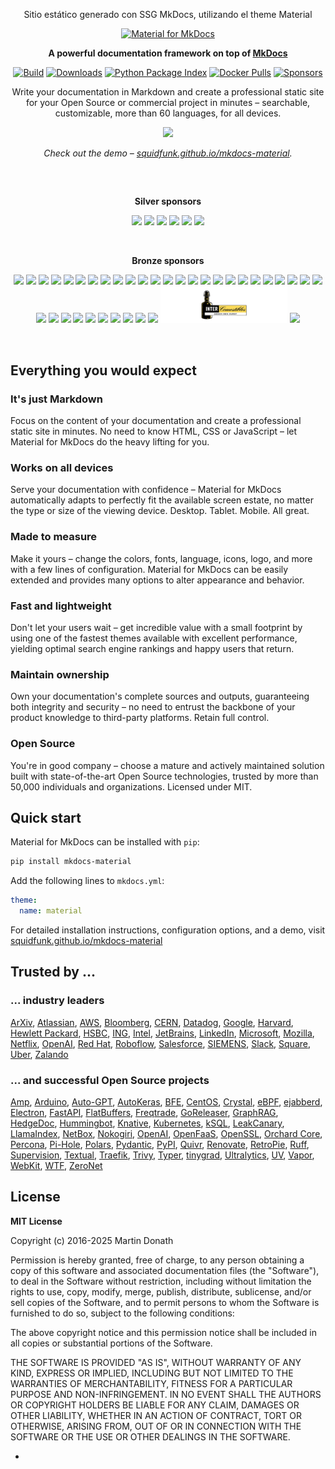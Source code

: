 <p align="center">
  Sitio estático generado con SSG MkDocs, utilizando el theme Material
</p>
<p align="center">
  <a href="https://squidfunk.github.io/mkdocs-material/">
    <img src="https://raw.githubusercontent.com/squidfunk/mkdocs-material/master/.github/assets/logo.svg" width="320" alt="Material for MkDocs">
  </a>
</p>
<p align="center">
  <strong>
    A powerful documentation framework on top of
    <a href="https://www.mkdocs.org/">MkDocs</a>
  </strong>
</p>

<p align="center">
  <a href="https://github.com/squidfunk/mkdocs-material/actions"><img
    src="https://github.com/squidfunk/mkdocs-material/workflows/build/badge.svg"
    alt="Build"
  /></a>
  <a href="https://pypistats.org/packages/mkdocs-material"><img
    src="https://img.shields.io/pypi/dm/mkdocs-material.svg"
    alt="Downloads"
  /></a>
  <a href="https://pypi.org/project/mkdocs-material"><img
    src="https://img.shields.io/pypi/v/mkdocs-material.svg"
    alt="Python Package Index"
  /></a>
  <a href="https://hub.docker.com/r/squidfunk/mkdocs-material/"><img
    src="https://img.shields.io/docker/pulls/squidfunk/mkdocs-material"
    alt="Docker Pulls"
  /></a>
  <a href="https://github.com/sponsors/squidfunk"><img
    src="https://img.shields.io/github/sponsors/squidfunk"
    alt="Sponsors"
  /></a>
</p>

<p align="center">
  Write your documentation in Markdown and create a professional static site for
  your Open Source or commercial project in minutes – searchable, customizable,
  more than 60 languages, for all devices.
</p>

<p align="center">
  <a href="https://squidfunk.github.io/mkdocs-material/getting-started/">
    <img src="https://raw.githubusercontent.com/squidfunk/mkdocs-material/master/.github/assets/screenshot.png" width="700" />
  </a>
</p>

<p align="center">
  <em>
    Check out the demo –
    <a
      href="https://squidfunk.github.io/mkdocs-material/"
    >squidfunk.github.io/mkdocs-material</a>.
  </em>
</p>

<h2></h2>
<p id="premium-sponsors">&nbsp;</p>
<p align="center"><strong>Silver sponsors</strong></p>
<p align="center">
  <a href="https://fastapi.tiangolo.com/" target=_blank><img
    src="https://raw.githubusercontent.com/squidfunk/mkdocs-material/master/.github/assets/sponsors/sponsor-fastapi.png" height="120"
  /></a>
  <a href="https://www.trendpop.com/" target=_blank><img
    src="https://raw.githubusercontent.com/squidfunk/mkdocs-material/master/.github/assets/sponsors/sponsor-trendpop.png" height="120"
  /></a>
  <a href="https://documentation.sailpoint.com/" target=_blank><img
    src="https://raw.githubusercontent.com/squidfunk/mkdocs-material/master/.github/assets/sponsors/sponsor-sailpoint.png" height="120"
  /></a>
  <a href="https://futureplc.com/" target=_blank><img
    src="https://raw.githubusercontent.com/squidfunk/mkdocs-material/master/.github/assets/sponsors/sponsor-future.svg" height="120"
  /></a>
  <a href="https://opensource.siemens.com/" target=_blank><img
    src="https://raw.githubusercontent.com/squidfunk/mkdocs-material/master/.github/assets/sponsors/sponsor-siemens.png" height="120"
  /></a>
  <a href="https://pydantic.dev/logfire/" target=_blank><img
    src="https://raw.githubusercontent.com/squidfunk/mkdocs-material/master/.github/assets/sponsors/sponsor-logfire.png" height="120"
  /></a>
</p>
<p>&nbsp;</p>
<p align="center"><strong>Bronze sponsors</strong></p>
<p align="center">
  <a href="https://cirrus-ci.org/" target=_blank><img
    src="https://raw.githubusercontent.com/squidfunk/mkdocs-material/master/.github/assets/sponsors/sponsor-cirrus-ci.png" height="58"
  /></a>
  <a href="https://docs.baslerweb.com/" target=_blank><img
    src="https://raw.githubusercontent.com/squidfunk/mkdocs-material/master/.github/assets/sponsors/sponsor-basler.png" height="58"
  /></a>
  <a href="https://kx.com/" target=_blank><img
    src="https://raw.githubusercontent.com/squidfunk/mkdocs-material/master/.github/assets/sponsors/sponsor-kx.png" height="58"
  /></a>
  <a href="https://orion-docs.prefect.io/" target=_blank><img
    src="https://raw.githubusercontent.com/squidfunk/mkdocs-material/master/.github/assets/sponsors/sponsor-prefect.png" height="58"
  /></a>
  <a href="https://www.zenoss.com/" target=_blank><img
    src="https://raw.githubusercontent.com/squidfunk/mkdocs-material/master/.github/assets/sponsors/sponsor-zenoss.png" height="58"
  /></a>
  <a href="https://docs.posit.co" target=_blank><img
    src="https://raw.githubusercontent.com/squidfunk/mkdocs-material/master/.github/assets/sponsors/sponsor-posit.png" height="58"
  /></a>
  <a href="https://n8n.io" target=_blank><img
    src="https://raw.githubusercontent.com/squidfunk/mkdocs-material/master/.github/assets/sponsors/sponsor-n8n.png" height="58"
  /></a>
  <a href="https://www.dogado.de" target=_blank><img
    src="https://raw.githubusercontent.com/squidfunk/mkdocs-material/master/.github/assets/sponsors/sponsor-dogado.png" height="58"
  /></a>
  <a href="https://wwt.com" target=_blank><img
    src="https://raw.githubusercontent.com/squidfunk/mkdocs-material/master/.github/assets/sponsors/sponsor-wwt.png" height="58"
  /></a>
  <a href="https://coda.io" target=_blank><img
    src="https://raw.githubusercontent.com/squidfunk/mkdocs-material/master/.github/assets/sponsors/sponsor-coda.png" height="58"
  /></a>
  <a href="https://elastic.co" target=_blank><img
    src="https://raw.githubusercontent.com/squidfunk/mkdocs-material/master/.github/assets/sponsors/sponsor-elastic.png" height="58"
  /></a>
  <a href="https://ipfabric.io/" target=_blank><img
    src="https://raw.githubusercontent.com/squidfunk/mkdocs-material/master/.github/assets/sponsors/sponsor-ip-fabric.png" height="58"
  /></a>
  <a href="https://www.apex.ai/" target=_blank><img
    src="https://raw.githubusercontent.com/squidfunk/mkdocs-material/master/.github/assets/sponsors/sponsor-apex-ai.png" height="58"
  /></a>
  <a href="https://jitterbit.com/" target=_blank><img
    src="https://raw.githubusercontent.com/squidfunk/mkdocs-material/master/.github/assets/sponsors/sponsor-jitterbit.png" height="58"
  /></a>
  <a href="https://sparkfun.com/" target=_blank><img
    src="https://raw.githubusercontent.com/squidfunk/mkdocs-material/master/.github/assets/sponsors/sponsor-sparkfun.png" height="58"
  /></a>
  <a href="https://eccenca.com/" target=_blank><img
    src="https://raw.githubusercontent.com/squidfunk/mkdocs-material/master/.github/assets/sponsors/sponsor-eccenca.png" height="58"
  /></a>
  <a href="https://neptune.ai/" target=_blank><img
    src="https://raw.githubusercontent.com/squidfunk/mkdocs-material/master/.github/assets/sponsors/sponsor-neptune-ai.png" height="58"
  /></a>
  <a href="https://rackn.com/" target=_blank><img
    src="https://raw.githubusercontent.com/squidfunk/mkdocs-material/master/.github/assets/sponsors/sponsor-rackn.png" height="58"
  /></a>
  <a href="https://civicactions.com/" target=_blank><img
    src="https://raw.githubusercontent.com/squidfunk/mkdocs-material/master/.github/assets/sponsors/sponsor-civic-actions.png" height="58"
  /></a>
  <a href="https://getscreen.me/" target=_blank><img
    src="https://raw.githubusercontent.com/squidfunk/mkdocs-material/master/.github/assets/sponsors/sponsor-getscreenme.png" height="58"
  /></a>
  <a href="https://botcity.dev/" target=_blank><img
    src="https://raw.githubusercontent.com/squidfunk/mkdocs-material/master/.github/assets/sponsors/sponsor-botcity.png" height="58"
  /></a>
  <a href="https://kolena.io/" target=_blank><img
    src="https://raw.githubusercontent.com/squidfunk/mkdocs-material/master/.github/assets/sponsors/sponsor-kolena.png" height="58"
  /></a>
  <a href="https://www.evergiving.com/" target=_blank><img
    src="https://raw.githubusercontent.com/squidfunk/mkdocs-material/master/.github/assets/sponsors/sponsor-evergiving.png" height="58"
  /></a>
  <a href="https://astral.sh/" target=_blank><img
    src="https://raw.githubusercontent.com/squidfunk/mkdocs-material/master/.github/assets/sponsors/sponsor-astral.png" height="58"
  /></a>
  <a href="https://oikolab.com/" target=_blank><img
    src="https://raw.githubusercontent.com/squidfunk/mkdocs-material/master/.github/assets/sponsors/sponsor-oikolab.png" height="58"
  /></a>
  <a href="https://www.buhlergroup.com/" target=_blank><img
    src="https://raw.githubusercontent.com/squidfunk/mkdocs-material/master/.github/assets/sponsors/sponsor-buhler.png" height="58"
  /></a>
  <a href="https://3dr.com/" target=_blank><img
    src="https://raw.githubusercontent.com/squidfunk/mkdocs-material/master/.github/assets/sponsors/sponsor-3dr.png" height="58"
  /></a>
  <a href="https://spotware.com/" target=_blank><img
    src="https://raw.githubusercontent.com/squidfunk/mkdocs-material/master/.github/assets/sponsors/sponsor-spotware.png" height="58"
  /></a>
  <a href="https://milfordasset.com/" target=_blank><img
    src="https://raw.githubusercontent.com/squidfunk/mkdocs-material/master/.github/assets/sponsors/sponsor-milford.png" height="58"
  /></a>
  <a href="https://www.lechler.com/" target=_blank><img
    src="https://raw.githubusercontent.com/squidfunk/mkdocs-material/master/.github/assets/sponsors/sponsor-lechler.png" height="58"
  /></a>
  <a href="https://invers.com/" target=_blank><img
    src="https://raw.githubusercontent.com/squidfunk/mkdocs-material/master/.github/assets/sponsors/sponsor-invers.png" height="58"
  /></a>
  <a href="https://maxar.com/" target=_blank><img
    src="https://raw.githubusercontent.com/squidfunk/mkdocs-material/master/.github/assets/sponsors/sponsor-maxar.png" height="58"
  /></a>
  <a href="https://www.equipmentshare.com/" target=_blank><img
    src="https://raw.githubusercontent.com/squidfunk/mkdocs-material/master/.github/assets/sponsors/sponsor-equipmentshare.png" height="58"
  /></a>
  <a href="https://hummingbot.org/" target=_blank><img
    src="https://raw.githubusercontent.com/squidfunk/mkdocs-material/master/.github/assets/sponsors/sponsor-hummingbot.png" height="58"
  /></a>
  <a href="https://octoperf.com/" target=_blank><img
    src="https://raw.githubusercontent.com/squidfunk/mkdocs-material/master/.github/assets/sponsors/sponsor-octoperf.png" height="58"
  /></a>
  <a href="https://intercomestibles.ch/" target=_blank><img
    src="https://raw.githubusercontent.com/squidfunk/mkdocs-material/master/.github/assets/sponsors/sponsor-intercomestibles.png" height="58"
  /></a>
  <a href="https://www.centara.com/" target=_blank><img
    src="https://raw.githubusercontent.com/squidfunk/mkdocs-material/master/.github/assets/sponsors/sponsor-centara.png" height="58"
  /></a>
</p>
<p>&nbsp;</p>

## Everything you would expect

### It's just Markdown

Focus on the content of your documentation and create a professional static site
in minutes. No need to know HTML, CSS or JavaScript – let Material for MkDocs do
the heavy lifting for you.

### Works on all devices

Serve your documentation with confidence – Material for MkDocs automatically
adapts to perfectly fit the available screen estate, no matter the type or size
of the viewing device. Desktop. Tablet. Mobile. All great.

### Made to measure

Make it yours – change the colors, fonts, language, icons, logo, and more with
a few lines of configuration. Material for MkDocs can be easily extended and
provides many options to alter appearance and behavior.

### Fast and lightweight

Don't let your users wait – get incredible value with a small footprint by using
one of the fastest themes available with excellent performance, yielding optimal
search engine rankings and happy users that return.

### Maintain ownership

Own your documentation's complete sources and outputs, guaranteeing both
integrity and security – no need to entrust the backbone of your product
knowledge to third-party platforms. Retain full control.

### Open Source

You're in good company – choose a mature and actively maintained solution built
with state-of-the-art Open Source technologies, trusted by more than 50,000
individuals and organizations. Licensed under MIT.

## Quick start

Material for MkDocs can be installed with `pip`:

``` sh
pip install mkdocs-material
```

Add the following lines to `mkdocs.yml`:

``` yaml
theme:
  name: material
```

For detailed installation instructions, configuration options, and a demo, visit
[squidfunk.github.io/mkdocs-material][Material for MkDocs]

  [Material for MkDocs]: https://squidfunk.github.io/mkdocs-material/

## Trusted by ...

### ... industry leaders

[ArXiv](https://info.arxiv.org),
[Atlassian](https://atlassian.github.io/data-center-helm-charts/),
[AWS](https://aws.github.io/copilot-cli/),
[Bloomberg](https://bloomberg.github.io/selekt/),
[CERN](http://abpcomputing.web.cern.ch/),
[Datadog](https://datadoghq.dev/integrations-core/),
[Google](https://google.github.io/accompanist/),
[Harvard](https://informatics.fas.harvard.edu/),
[Hewlett Packard](https://hewlettpackard.github.io/squest/),
[HSBC](https://hsbc.github.io/pyratings/),
[ING](https://ing-bank.github.io/baker/),
[Intel](https://open-amt-cloud-toolkit.github.io/docs/),
[JetBrains](https://jetbrains.github.io/projector-client/mkdocs/),
[LinkedIn](https://linkedin.github.io/school-of-sre/),
[Microsoft](https://microsoft.github.io/code-with-engineering-playbook/),
[Mozilla](https://mozillafoundation.github.io/engineering-handbook/),
[Netflix](https://netflix.github.io/titus/),
[OpenAI](https://openai.github.io/openai-agents-python/),
[Red Hat](https://ansible.readthedocs.io/projects/lint/),
[Roboflow](https://inference.roboflow.com/),
[Salesforce](https://policy-sentry.readthedocs.io/),
[SIEMENS](https://opensource.siemens.com/),
[Slack](https://slackhq.github.io/circuit/),
[Square](https://square.github.io/okhttp/),
[Uber](https://uber-go.github.io/fx/),
[Zalando](https://opensource.zalando.com/skipper/)

### ... and successful Open Source projects

[Amp](https://amp.rs/docs/),
[Arduino](https://arduino.github.io/arduino-cli/),
[Auto-GPT](https://docs.agpt.co/),
[AutoKeras](https://autokeras.com/),
[BFE](https://www.bfe-networks.net/),
[CentOS](https://docs.infra.centos.org/),
[Crystal](https://crystal-lang.org/reference/),
[eBPF](https://ebpf-go.dev/),
[ejabberd](https://docs.ejabberd.im/),
[Electron](https://www.electron.build/),
[FastAPI](https://fastapi.tiangolo.com/),
[FlatBuffers](https://flatbuffers.dev/),
[Freqtrade](https://www.freqtrade.io/en/stable/),
[GoReleaser](https://goreleaser.com/),
[GraphRAG](https://microsoft.github.io/graphrag/),
[HedgeDoc](https://docs.hedgedoc.org/),
[Hummingbot](https://hummingbot.org/),
[Knative](https://knative.dev/docs/),
[Kubernetes](https://kops.sigs.k8s.io/),
[kSQL](https://docs.ksqldb.io/),
[LeakCanary](https://square.github.io/leakcanary/),
[LlamaIndex](https://docs.llamaindex.ai/),
[NetBox](https://netboxlabs.com/docs/netbox/en/stable/),
[Nokogiri](https://nokogiri.org/),
[OpenAI](https://openai.github.io/openai-agents-python/),
[OpenFaaS](https://docs.openfaas.com/),
[OpenSSL](https://docs.openssl.org/),
[Orchard Core](https://docs.orchardcore.net/en/latest/),
[Percona](https://docs.percona.com/percona-monitoring-and-management/),
[Pi-Hole](https://docs.pi-hole.net/),
[Polars](https://docs.pola.rs/),
[Pydantic](https://pydantic-docs.helpmanual.io/),
[PyPI](https://docs.pypi.org/),
[Quivr](https://core.quivr.com/),
[Renovate](https://docs.renovatebot.com/),
[RetroPie](https://retropie.org.uk/docs/),
[Ruff](https://docs.astral.sh/ruff/),
[Supervision](https://supervision.roboflow.com/latest/),
[Textual](https://textual.textualize.io/),
[Traefik](https://docs.traefik.io/),
[Trivy](https://aquasecurity.github.io/trivy/),
[Typer](https://typer.tiangolo.com/),
[tinygrad](https://docs.tinygrad.org/),
[Ultralytics](https://docs.ultralytics.com/),
[UV](https://docs.astral.sh/uv/),
[Vapor](https://docs.vapor.codes/),
[WebKit](https://docs.webkit.org/),
[WTF](https://wtfutil.com/),
[ZeroNet](https://zeronet.io/docs/)

## License

**MIT License**

Copyright (c) 2016-2025 Martin Donath

Permission is hereby granted, free of charge, to any person obtaining a copy
of this software and associated documentation files (the "Software"), to
deal in the Software without restriction, including without limitation the
rights to use, copy, modify, merge, publish, distribute, sublicense, and/or
sell copies of the Software, and to permit persons to whom the Software is
furnished to do so, subject to the following conditions:

The above copyright notice and this permission notice shall be included in
all copies or substantial portions of the Software.

THE SOFTWARE IS PROVIDED "AS IS", WITHOUT WARRANTY OF ANY KIND, EXPRESS OR
IMPLIED, INCLUDING BUT NOT LIMITED TO THE WARRANTIES OF MERCHANTABILITY,
FITNESS FOR A PARTICULAR PURPOSE AND NON-INFRINGEMENT. IN NO EVENT SHALL THE
AUTHORS OR COPYRIGHT HOLDERS BE LIABLE FOR ANY CLAIM, DAMAGES OR OTHER
LIABILITY, WHETHER IN AN ACTION OF CONTRACT, TORT OR OTHERWISE, ARISING
FROM, OUT OF OR IN CONNECTION WITH THE SOFTWARE OR THE USE OR OTHER DEALINGS
IN THE SOFTWARE.

-
